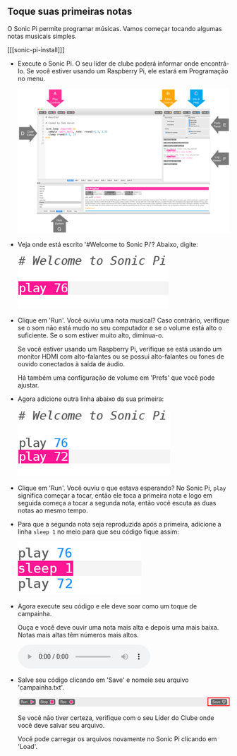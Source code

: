## Toque suas primeiras notas

O Sonic Pi permite programar músicas. Vamos começar tocando algumas notas musicais simples.

[[[sonic-pi-install]]]

+ Execute o Sonic Pi. O seu líder de clube poderá informar onde encontrá-lo. Se você estiver usando um Raspberry Pi, ele estará em Programação no menu.
    
    ![captura de tela](images/tune-GUI.png)

+ Veja onde está escrito '#Welcome to Sonic Pi'? Abaixo, digite:
    
    ![captura de tela](images/tune-play.png)

+ Clique em 'Run'. Você ouviu uma nota musical? Caso contrário, verifique se o som não está mudo no seu computador e se o volume está alto o suficiente. Se o som estiver muito alto, diminua-o.
    
    Se você estiver usando um Raspberry Pi, verifique se está usando um monitor HDMI com alto-falantes ou se possui alto-falantes ou fones de ouvido conectados à saída de áudio.
    
    Há também uma configuração de volume em 'Prefs' que você pode ajustar.

+ Agora adicione outra linha abaixo da sua primeira:
    
    ![captura de tela](images/tune-play2.png)

+ Clique em 'Run'. Você ouviu o que estava esperando? No Sonic Pi, `play` significa começar a tocar, então ele toca a primeira nota e logo em seguida começa a tocar a segunda nota, então você escuta as duas notas ao mesmo tempo.

+ Para que a segunda nota seja reproduzida após a primeira, adicione a linha `sleep 1` no meio para que seu código fique assim:
    
    ![captura de tela](images/tune-sleep.png)

+ Agora execute seu código e ele deve soar como um toque de campainha.
    
    Ouça e você deve ouvir uma nota mais alta e depois uma mais baixa. Notas mais altas têm números mais altos.
    
    <div id="audio-preview" class="pdf-hidden">
      <audio controls preload> <source src="resources/doorbell-1.mp3" type="audio/mpeg"> Seu navegador não suporta o elemento de <code>áudio</code>. </audio>
    </div>
+ Salve seu código clicando em 'Save' e nomeie seu arquivo 'campainha.txt'.
    
    ![captura de tela](images/tune-save.png)
    
    Se você não tiver certeza, verifique com o seu Líder do Clube onde você deve salvar seu arquivo.
    
    Você pode carregar os arquivos novamente no Sonic Pi clicando em 'Load'.